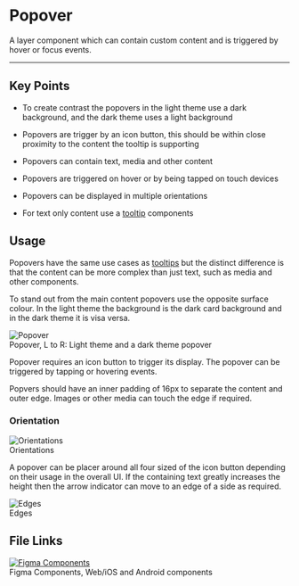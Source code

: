 
# Popover

A layer component which can contain custom content and is triggered by hover or focus events. 

---

## Key Points

- To create contrast the popovers in the light theme use a dark background, and the dark theme uses a light background

- Popovers are trigger by an icon button, this should be within close proximity to the content the tooltip is supporting

- Popovers can contain text, media and other content

- Popovers are triggered on hover or by being tapped on touch devices

- Popovers can be displayed in multiple orientations

- For text only content use a [tooltip]() components

## Usage

Popovers have the same use cases as [tooltips]() but the distinct difference is that the content can be more complex than just text, such as media and other components.

To stand out from the main content popovers use the opposite surface colour. In the light theme the background is the dark card background and in the dark theme it is visa versa.

  
![Popover](https://studio-assets.supernova.io/design-systems/16150/342ed83b-0c53-46a3-ba3d-0501367503c9.png?Expires=1977609600&Policy=eyJTdGF0ZW1lbnQiOlt7IlJlc291cmNlIjoiaHR0cHM6Ly9zdHVkaW8tYXNzZXRzLnN1cGVybm92YS5pby9kZXNpZ24tc3lzdGVtcy8xNjE1MC8zNDJlZDgzYi0wYzUzLTQ2YTMtYmEzZC0wNTAxMzY3NTAzYzkucG5nIiwiQ29uZGl0aW9uIjp7IkRhdGVMZXNzVGhhbiI6eyJBV1M6RXBvY2hUaW1lIjoxOTc3NjA5NjAwfX19XX0_&Signature=OjQNYad8SGvYFCEZyXFME2B6JZt8ZjndgiR9DBGrzPWSh3nsZ3ubRjEfye2XYfr9DAHlKZIQhpdUR48dwtPIxzBiwaSosTEoM3MwJVvAHWTWPJ5FInjDumMsGHrrSFUynXnnSdi0mRRaNfRernw-2kskLnqFPR028YAMcBW~ikgkOj4BIV9UROKBQ~dyCiAqroSFh96grMfmb8hhMajNpCqu4HumCklNwjBYFac4l7NBn4itRtoXwwcZkGBV2gqHb5IF0TLByLL6Ej82bwKoE5VkMgW309FDElMMufeuIpgIbyymLXOWXSDvEAqrRpV7aSk9EwxzU3BFJxxe8MFxWA__&Key-Pair-Id=APKAJGK34LCCAUR7N6LA)  
Popover, L to R: Light theme and a dark theme popover  
  


Popover requires an icon button to trigger its display. The popover can be triggered by tapping or hovering events.

Popvers should have an inner padding of 16px to separate the content and outer edge. Images or other media can touch the edge if required.

### Orientation

  
![Orientations](https://studio-assets.supernova.io/design-systems/16150/da43bcd0-52f2-4293-ab72-eb3709c9311a.png?Expires=1977609600&Policy=eyJTdGF0ZW1lbnQiOlt7IlJlc291cmNlIjoiaHR0cHM6Ly9zdHVkaW8tYXNzZXRzLnN1cGVybm92YS5pby9kZXNpZ24tc3lzdGVtcy8xNjE1MC9kYTQzYmNkMC01MmYyLTQyOTMtYWI3Mi1lYjM3MDljOTMxMWEucG5nIiwiQ29uZGl0aW9uIjp7IkRhdGVMZXNzVGhhbiI6eyJBV1M6RXBvY2hUaW1lIjoxOTc3NjA5NjAwfX19XX0_&Signature=k4S47aJDr3dKTLh3Os0QL3f4FcmzeCvsv4rh20TBEtAkdmc9ch-X9xcsTZTYY~YJF-ruLU6fm3-OB5P4j1tOwzZInNIq8MB19852Y7ko7c7wH~S7F0apHSuBThRXX8VI72nC5unbOjI2XXH-fCxfRWpo3ObFuobjWtFHGG0XEP2tLCFXf~aMbeT~WKjh~tFi9f0WzfYDynXHTiUuR0qL5~T4lNp5j9ZGvkij0mj6xKw2H0t0qJIbCIDpCaPVjgljmj-H9rbpB09q-oQpuhkzT2Q3AqCSMrenMjfZCZsw4HBwMY5gq~JHb44~wlCigR32UalJWrA9Cpg8gbJHU7QSyQ__&Key-Pair-Id=APKAJGK34LCCAUR7N6LA)  
Orientations  


A popover can be placer around all four sized of the icon button depending on their usage in the overall UI. If the containing text greatly increases the height then the arrow indicator can move to an edge of a side as required.

  
![Edges](https://studio-assets.supernova.io/design-systems/16150/cf1a5284-bbb1-4731-a88c-121f87752087.png?Expires=1977609600&Policy=eyJTdGF0ZW1lbnQiOlt7IlJlc291cmNlIjoiaHR0cHM6Ly9zdHVkaW8tYXNzZXRzLnN1cGVybm92YS5pby9kZXNpZ24tc3lzdGVtcy8xNjE1MC9jZjFhNTI4NC1iYmIxLTQ3MzEtYTg4Yy0xMjFmODc3NTIwODcucG5nIiwiQ29uZGl0aW9uIjp7IkRhdGVMZXNzVGhhbiI6eyJBV1M6RXBvY2hUaW1lIjoxOTc3NjA5NjAwfX19XX0_&Signature=Nxq7bQeDlOkuO1yrcOHzymjvZLJ2TLNCFH6t0WavxKCqFa45QRyiqLcWFtr0TfKzT-Z4KryG00OyKsAlLRsBFwl-8LN3Vf6rigmOdZ-4Fs7lj60fW9XyabeVEaBVbxkaHfFVmCYkSnSLvCFq1tJWmIDuDmVUpm1rwKUtcUkzbLE3i1u60eQBBa7oPn3wqsD5dETLt-H5O89XJudnwLSUIVEPZJ35oOWSGl-Kp8hxn5i74cxoW05AUNII2UVAP18HsN1rNVVs9NTMmcemiwc77TkbvCpk~0XFJu0787npPyi5O8vF89eVM5PZh3-cjYG1Qo~LWhbWiMzkc2vwjQPW0w__&Key-Pair-Id=APKAJGK34LCCAUR7N6LA)  
Edges  


## File Links

  
[![Figma Components](https://studio-assets.supernova.io/design-systems/16150/4d4951d9-3bc1-4e73-ba89-61735aa2f28b.png?Expires=1977609600&Policy=eyJTdGF0ZW1lbnQiOlt7IlJlc291cmNlIjoiaHR0cHM6Ly9zdHVkaW8tYXNzZXRzLnN1cGVybm92YS5pby9kZXNpZ24tc3lzdGVtcy8xNjE1MC80ZDQ5NTFkOS0zYmMxLTRlNzMtYmE4OS02MTczNWFhMmYyOGIucG5nIiwiQ29uZGl0aW9uIjp7IkRhdGVMZXNzVGhhbiI6eyJBV1M6RXBvY2hUaW1lIjoxOTc3NjA5NjAwfX19XX0_&Signature=mSls6wklZNibSPd7fGHLWGPK7aKHNYUBPNRT1PMa7MOjSYVGVfRIpXhO2qN3v8~Zc2XlBNtb-HwCOnERtefs9oSlsQWYg2W-~-JdeOqhY80UHrEouzb3BK7GkHSm6EU0BYT0zFwhWa-AXPb1RZmwFlf2s7f-rJM51OREM7FgcghsI03OvJSsXcsktnz6QoW6QTERi7Z2hNyc-UqtZ4GuVj8bzO4hBJAU8ZcXv0CBuNix4l6xLVZ~BcERRxOn7NqFP7Yfa58y3UCRHDAJ1PR1HbkO8tKAiBQPA1ZABGow1ciop~SMIpxZoiQpDtVb8Gn8TynQom4DDUlDnDvryg~GEQ__&Key-Pair-Id=APKAJGK34LCCAUR7N6LA)](https://www.figma.com/file/kwUvoAHziVnMYH97iJQzw3/Popover)  
Figma Components, Web/iOS and Android components  
  
